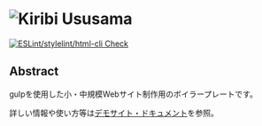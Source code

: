 # ![Kiribi Ususama](https://raw.githubusercontent.com/arm-band/kiribi_ususama/master/misc/img/kiribi_ususama.png)

[![ESLint/stylelint/html-cli Check](https://github.com/arm-band/kiribi_ususama/workflows/ESLint/stylelint/html-cli%20Check/badge.svg)](https://github.com/arm-band/kiribi_ususama/actions?query=workflow%3A%22ESLint%2Fstylelint%2Fhtml-cli+Check%22)

## Abstract

gulpを使用した小・中規模Webサイト制作用のボイラープレートです。

詳しい情報や使い方等は[デモサイト・ドキュメント](https://ususama.ewigleere.net)を参照。

